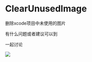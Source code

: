 # ClearUnusedImage
删除xcode项目中未使用的图片

有什么问题或者建议可以到

一起讨论

![](https://raw.githubusercontent.com/li6185377/ClearUnusedImage/master/QQ20150324-1.png)
